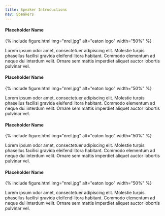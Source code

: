 ```yaml
---
title: Speaker Introductions
nav: Speakers
---
```


#### Placeholder Name

{% include figure.html img="nrel.jpg" alt="eaton logo" width="50%" %}

Lorem ipsum odor amet, consectetuer adipiscing elit. Molestie turpis phasellus facilisi gravida eleifend litora habitant. Commodo elementum ad neque dui interdum velit. Ornare sem mattis imperdiet aliquet auctor lobortis pulvinar vel.
<br>

#### Placeholder Name

{% include figure.html img="nrel.jpg" alt="eaton logo" width="50%" %}

Lorem ipsum odor amet, consectetuer adipiscing elit. Molestie turpis phasellus facilisi gravida eleifend litora habitant. Commodo elementum ad neque dui interdum velit. Ornare sem mattis imperdiet aliquet auctor lobortis pulvinar vel.
<br>

#### Placeholder Name

{% include figure.html img="nrel.jpg" alt="eaton logo" width="50%" %}

Lorem ipsum odor amet, consectetuer adipiscing elit. Molestie turpis phasellus facilisi gravida eleifend litora habitant. Commodo elementum ad neque dui interdum velit. Ornare sem mattis imperdiet aliquet auctor lobortis pulvinar vel.
<br>

#### Placeholder Name

{% include figure.html img="nrel.jpg" alt="eaton logo" width="50%" %}

Lorem ipsum odor amet, consectetuer adipiscing elit. Molestie turpis phasellus facilisi gravida eleifend litora habitant. Commodo elementum ad neque dui interdum velit. Ornare sem mattis imperdiet aliquet auctor lobortis pulvinar vel.
<br>